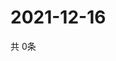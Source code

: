 # 2021-12-16
  共 0条

  <!-- BEGIN -->
  <!-- 最后更新时间Thu Dec 16 2021 02:23:16 GMT+0000 (Coordinated Universal Time) -->
  
  <!-- END -->
  
  